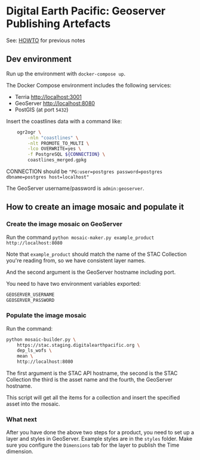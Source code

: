 # Digital Earth Pacific: Geoserver Publishing Artefacts

See: [HOWTO](HOWTO.md) for previous notes

## Dev environment

Run up the environment with `docker-compose up`.

The Docker Compose environment includes the following services:

* Terria [http://localhost:3001](http://localhost:3001)
* GeoServer [http://localhost:8080](http://localhost:8080)
* PostGIS (at port `5432`)

Insert the coastlines data with a command like:

```bash
    ogr2ogr \
        -nln "coastlines" \
        -nlt PROMOTE_TO_MULTI \
        -lco OVERWRITE=yes \
        -f PostgreSQL ${CONNECTION} \
        coastlines_merged.gpkg
```

CONNECTION should be `"PG:user=postgres password=postgres dbname=postgres host=localhost"`

The GeoServer username/password is `admin:geoserver`.

## How to create an image mosaic and populate it

### Create the image mosaic on GeoServer

Run the command `python mosaic-maker.py example_product http://localhost:8080`

Note that `example_product` should match the name of the STAC Collection
you're reading from, so we have consistent layer names.

And the second argument is the GeoServer hostname including port.

You need to have two environment variables exported:

```bash
GEOSERVER_USERNAME
GEOSERVER_PASSWORD
```

### Populate the image mosaic

Run the command:

```bash
python mosaic-builder.py \
    https://stac.staging.digitalearthpacific.org \
    dep_ls_wofs \
    mean \
    http://localhost:8080
```

The first argument is the STAC API hostname, the second is the STAC Collection
the third is the asset name and the fourth, the GeoServer hostname.

This script will get all the items for a collection and insert the specified
asset into the mosaic.

### What next

After you have done the above two steps for a product, you need to set
up a layer and styles in GeoServer. Example styles are in the `styles`
folder. Make sure you configure the `Dimensions` tab for the layer
to publish the Time dimension.
